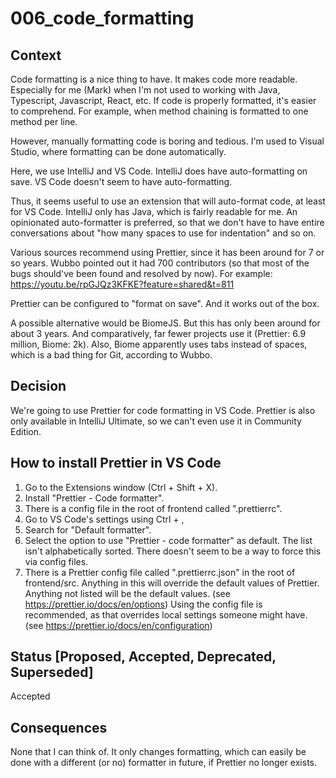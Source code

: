 # 006_code_formatting

## Context

Code formatting is a nice thing to have. It makes code more readable. Especially for me (Mark) when I'm not used to working with Java, Typescript, Javascript, React, etc. If code is properly formatted, it's easier to comprehend. For example, when method chaining is formatted to one method per line.

However, manually formatting code is boring and tedious.
I'm used to Visual Studio, where formatting can be done automatically.

Here, we use IntelliJ and VS Code. IntelliJ does have auto-formatting on save. VS Code doesn't seem to have auto-formatting.

Thus, it seems useful to use an extension that will auto-format code, at least for VS Code. IntelliJ only has Java, which is fairly readable for me. An opinionated auto-formatter is preferred, so that we don't have to have entire conversations about "how many spaces to use for indentation" and so on.

Various sources recommend using Prettier, since it has been around for 7 or so years. Wubbo pointed out it had 700 contributors (so that most of the bugs should've been found and resolved by now).
For example:
https://youtu.be/rpGJQz3KFKE?feature=shared&t=811

Prettier can be configured to "format on save". And it works out of the box.

A possible alternative would be BiomeJS. But this has only been around for about 3 years. And comparatively, far fewer projects use it (Prettier: 6.9 million, Biome: 2k).
Also, Biome apparently uses tabs instead of spaces, which is a bad thing for Git, according to Wubbo.

## Decision

We're going to use Prettier for code formatting in VS Code.
Prettier is also only available in IntelliJ Ultimate, so we can't even use it in Community Edition.

## How to install Prettier in VS Code

1. Go to the Extensions window (Ctrl + Shift + X).
2. Install "Prettier - Code formatter".
3. There is a config file in the root of frontend called ".prettierrc".
4. Go to VS Code's settings using Ctrl + ,
5. Search for "Default formatter".
6. Select the option to use "Prettier - code formatter" as default. The list isn't alphabetically sorted.
   There doesn't seem to be a way to force this via config files.
7. There is a Prettier config file called ".prettierrc.json" in the root of frontend/src. Anything in this will override the default values of Prettier.
   Anything not listed will be the default values. (see https://prettier.io/docs/en/options)
   Using the config file is recommended, as that overrides local settings someone might have. (see https://prettier.io/docs/en/configuration)

## Status [Proposed, Accepted, Deprecated, Superseded]

Accepted

## Consequences

None that I can think of. It only changes formatting, which can easily be done with a different (or no) formatter in future, if Prettier no longer exists.
